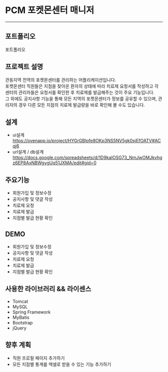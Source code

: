# PCM 포켓몬센터 매니저
------------------------------------------------

포트폴리오
-------
포트폴리오

프로젝트 설명
-----------------
관동지역 전역의 포켓몬센터를 관리하는 어플리케이션입니다.  
포켓몬센터 직원들은 지점을 찾아온 환자의 상태에 따라 치료제 요청서를 작성하고 각 센터의 관리자들은 요청서를 확인한 후 치료제를 발급해주는 것이 주요 기능입니다.  
그 외에도 공지사항 기능을 통해 모든 지역의 포켓몬센터가 정보를 공유할 수 있으며, 관리자의 경우 다른 모든 지점의 치료제 발급량을 바로 확인해 볼 수도 있습니다.  

설계
---
* ui설계
https://ovenapp.io/project/HYGrGBlpfe8OKp3NS5NV5gk0sjEfOATV#ACqj6
* url설계 / db설계
https://docs.google.com/spreadsheets/d/1D9kaIOSG73_NmJwOMJkvhgz6EP8AxNBWgygUq51JXMA/edit#gid=0

주요기능
------
* 회원가입 및 정보수정
* 공지사항 및 댓글 작성
* 치료제 요청
* 치료제 발급
* 지점별 발급 현황 확인

DEMO
-----
* 회원가입 및 정보수정
* 공지사항 및 댓글 작성
* 치료제 요청
* 치료제 발급
* 지점별 발급 현황 확인

사용한 라이브러리 && 라이센스
-----------------------
* Tomcat
* MySQL
* Spring Framework
* MyBatis
* Bootstrap
* jQuery

향후 계획
------
* 직원 프로필 페이지 추가하기
* 모든 지점별 통계를 엑셀로 받을 수 있는 기능 추가하기

